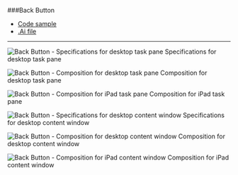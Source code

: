 ###Back Button
* [Code sample](https://github.com/OfficeDev/Office-Add-in-UX-Design-Patterns-Code/tree/master/templates/navigation/back-button)
* [.Ai file](https://github.com/OfficeDev/Office-Add-in-UX-Design-Patterns/blob/master/Patterns/Source%20Files/Back_Button.ai?raw=true)

***

![Back Button - Specifications for desktop task pane](https://raw.githubusercontent.com/OfficeDev/Office-Add-in-UX-Design-Patterns/master/Patterns/Assets/Back_Button/Back_Button_Desktop%20Task%20Pane%20Callouts.png)
Specifications for desktop task pane 


![Back Button - Composition for desktop task pane](https://raw.githubusercontent.com/OfficeDev/Office-Add-in-UX-Design-Patterns/master/Patterns/Assets/Back_Button/Back_Button_Desktop%20Task%20Pane.png)
Composition for desktop task pane 


![Back Button - Composition for iPad task pane](https://raw.githubusercontent.com/OfficeDev/Office-Add-in-UX-Design-Patterns/master/Patterns/Assets/Back_Button/Back_Button_iPad%20Task%20Pane.png)
Composition for iPad task pane 


![Back Button - Specifications for desktop content window](https://raw.githubusercontent.com/OfficeDev/Office-Add-in-UX-Design-Patterns/master/Patterns/Assets/Back_Button/Back_Button_Desktop%20Content%20Window%20Callouts.png)
Specifications for desktop content window


![Back Button - Composition for desktop content window](https://raw.githubusercontent.com/OfficeDev/Office-Add-in-UX-Design-Patterns/master/Patterns/Assets/Back_Button/Back_Button_Desktop%20Content%20Window.png)
Composition for desktop content window


![Back Button - Composition for iPad content window](https://raw.githubusercontent.com/OfficeDev/Office-Add-in-UX-Design-Patterns/master/Patterns/Assets/Back_Button/Back_Button_iPad%20Content%20Window.png)
Composition for iPad content window
